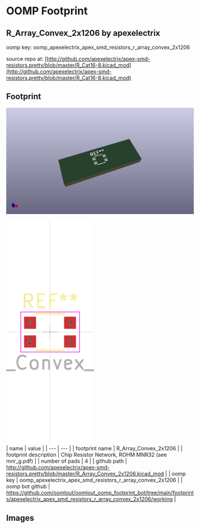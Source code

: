 # OOMP Footprint  
## R_Array_Convex_2x1206  by apexelectrix  
  
oomp key: oomp_apexelectrix_apex_smd_resistors_r_array_convex_2x1206  
  
source repo at: [http://github.com/apexelectrix/apex-smd-resistors.pretty/blob/master/R_Cat16-8.kicad_mod](http://github.com/apexelectrix/apex-smd-resistors.pretty/blob/master/R_Cat16-8.kicad_mod)  
## Footprint  
  
[![working_kicad_pcb_3d.png](working_kicad_pcb_3d_600.png)](working_kicad_pcb_3d.png)  
  
[![working.png](working_600.png)](working.png)  
| name | value | 
| --- | --- | 
| footprint name | R_Array_Convex_2x1206 | 
| footprint description | Chip Resistor Network, ROHM MNR32 (see mnr_g.pdf) | 
| number of pads | 4 | 
| github path | http://github.com/apexelectrix/apex-smd-resistors.pretty/blob/master/R_Array_Convex_2x1206.kicad_mod | 
| oomp key | oomp_apexelectrix_apex_smd_resistors_r_array_convex_2x1206 | 
| oomp bot github | https://github.com/oomlout/oomlout_oomp_footprint_bot/tree/main/footprints/apexelectrix_apex_smd_resistors_r_array_convex_2x1206/working | 
## Images  
